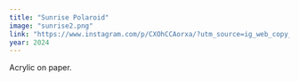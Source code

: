 ```yaml
---
title: "Sunrise Polaroid"
image: "sunrise2.png"
link: "https://www.instagram.com/p/CXOhCCAorxa/?utm_source=ig_web_copy_link"
year: 2024
---
```

Acrylic on paper.